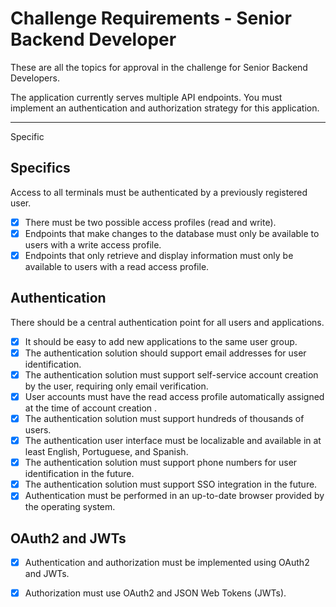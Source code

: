 # Challenge Requirements - Senior Backend Developer

These are all the topics for approval in the challenge for Senior Backend Developers.

The application currently serves multiple API endpoints. You must implement an authentication and authorization strategy
for this application.

---

Specific

## Specifics

Access to all terminals must be authenticated by a previously registered user.

* [x] There must be two possible access profiles (read and write).
* [x] Endpoints that make changes to the database must only be available to users with a
  write access profile.
* [x] Endpoints that only retrieve and display information must only be available to users with a
  read access profile.

## Authentication

There should be a central authentication point for all users and applications.

* [x] It should be easy to add new applications to the same user group.
* [x] The authentication solution should support email addresses for user identification.
* [x] The authentication solution must support self-service account creation by the user, requiring only
  email verification.
* [x] User accounts must have the read access profile automatically assigned at the time of account creation
  .
* [x] The authentication solution must support hundreds of thousands of users.
* [x] The authentication user interface must be localizable and available in at least English, Portuguese, and
  Spanish.
* [x] The authentication solution must support phone numbers for user identification in the future.
* [x] The authentication solution must support SSO integration in the future.
* [x] Authentication must be performed in an up-to-date browser provided by the operating system.

## OAuth2 and JWTs

* [x] Authentication and authorization must be implemented using OAuth2 and JWTs.
* [x] Authorization must use OAuth2 and JSON Web Tokens (JWTs).

